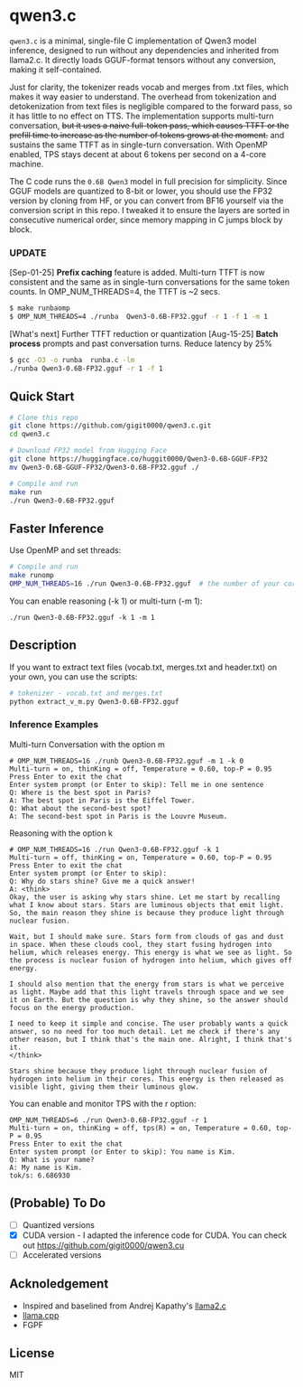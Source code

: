 # qwen3.c

`qwen3.c` is a minimal, single-file C implementation of Qwen3 model inference, designed to run without any dependencies and inherited from llama2.c. It directly loads GGUF-format tensors without any conversion, making it self-contained.

Just for clarity, the tokenizer reads vocab and merges from .txt files, which makes it way easier to understand. The overhead from tokenization and detokenization from text files is negligible compared to the forward pass, so it has little to no effect on TTS. The  implementation supports multi-turn conversation, ~~but it uses a naive full-token pass, which causes TTFT or the prefill time to increase as the number of tokens grows at the moment.~~ and sustains the same TTFT as in single-turn conversation. With OpenMP enabled, TPS stays decent at about 6 tokens per second on a 4-core machine. 

The C code runs the `0.6B Qwen3` model in full precision for simplicity. Since GGUF models are quantized to 8-bit or lower, you should use the FP32 version by cloning from HF, or you can convert from BF16 yourself via the conversion script in this repo. I tweaked it to ensure the layers are sorted in consecutive numerical order, since memory mapping in C jumps block by block.

### UPDATE
[Sep-01-25] **Prefix caching** feature is added. Multi-turn TTFT is now consistent and the same as in single-turn conversations for the same token counts. In OMP_NUM_THREADS=4, the TTFT is ~2 secs.
```sh
$ make runbaomp
$ OMP_NUM_THREADS=4 ./runba  Qwen3-0.6B-FP32.gguf -r 1 -f 1 -m 1
```
[What's next] Further TTFT reduction or quantization
[Aug-15-25] **Batch process** prompts and past conversation turns. Reduce latency by 25% 
```sh
$ gcc -O3 -o runba  runba.c -lm
./runba Qwen3-0.6B-FP32.gguf -r 1 -f 1 
```  

## Quick Start

```sh
# Clone this repo
git clone https://github.com/gigit0000/qwen3.c.git
cd qwen3.c

# Download FP32 model from Hugging Face
git clone https://huggingface.co/huggit0000/Qwen3-0.6B-GGUF-FP32
mv Qwen3-0.6B-GGUF-FP32/Qwen3-0.6B-FP32.gguf ./

# Compile and run
make run
./run Qwen3-0.6B-FP32.gguf
```

## Faster Inference
Use OpenMP and set threads:
```sh
# Compile and run
make runomp
OMP_NUM_THREADS=16 ./run Qwen3-0.6B-FP32.gguf  # the number of your cores
```

You can enable reasoning (-k 1) or multi-turn (-m 1):
```
./run Qwen3-0.6B-FP32.gguf -k 1 -m 1 
```
## Description

If you want to extract text files (vocab.txt, merges.txt and header.txt) on your own, you can use the scripts:
```sh
# tokenizer - vocab.txt and merges.txt
python extract_v_m.py Qwen3-0.6B-FP32.gguf

```

### Inference Examples

Multi-turn Conversation with the option m
```
# OMP_NUM_THREADS=16 ./runb Qwen3-0.6B-FP32.gguf -m 1 -k 0
Multi-turn = on, thinKing = off, Temperature = 0.60, top-P = 0.95
Press Enter to exit the chat
Enter system prompt (or Enter to skip): Tell me in one sentence
Q: Where is the best spot in Paris?
A: The best spot in Paris is the Eiffel Tower.
Q: What about the second-best spot?
A: The second-best spot in Paris is the Louvre Museum.
```

Reasoning with the option k
```
# OMP_NUM_THREADS=16 ./run Qwen3-0.6B-FP32.gguf -k 1
Multi-turn = off, thinKing = on, Temperature = 0.60, top-P = 0.95
Press Enter to exit the chat
Enter system prompt (or Enter to skip): 
Q: Why do stars shine? Give me a quick answer!
A: <think>
Okay, the user is asking why stars shine. Let me start by recalling what I know about stars. Stars are luminous objects that emit light. So, the main reason they shine is because they produce light through nuclear fusion.

Wait, but I should make sure. Stars form from clouds of gas and dust in space. When these clouds cool, they start fusing hydrogen into helium, which releases energy. This energy is what we see as light. So the process is nuclear fusion of hydrogen into helium, which gives off energy.

I should also mention that the energy from stars is what we perceive as light. Maybe add that this light travels through space and we see it on Earth. But the question is why they shine, so the answer should focus on the energy production.

I need to keep it simple and concise. The user probably wants a quick answer, so no need for too much detail. Let me check if there's any other reason, but I think that's the main one. Alright, I think that's it.
</think>

Stars shine because they produce light through nuclear fusion of hydrogen into helium in their cores. This energy is then released as visible light, giving them their luminous glow.
```
You can enable and monitor TPS with the r option:
```
OMP_NUM_THREADS=6 ./run Qwen3-0.6B-FP32.gguf -r 1 
Multi-turn = on, thinKing = off, tps(R) = on, Temperature = 0.60, top-P = 0.95
Press Enter to exit the chat
Enter system prompt (or Enter to skip): You name is Kim.
Q: What is your name?
A: My name is Kim.
tok/s: 6.686930
```


## (Probable) To Do
- [ ] Quantized versions
- [X] CUDA version - I adapted the inference code for CUDA. You can check out https://github.com/gigit0000/qwen3.cu
- [ ] Accelerated versions

## Acknoledgement
- Inspired and baselined from Andrej Kapathy's [llama2.c](https://github.com/karpathy/llama2.c)
- [llama.cpp](https://github.com/ggml-org/llama.cpp)
- FGPF

## License
MIT






